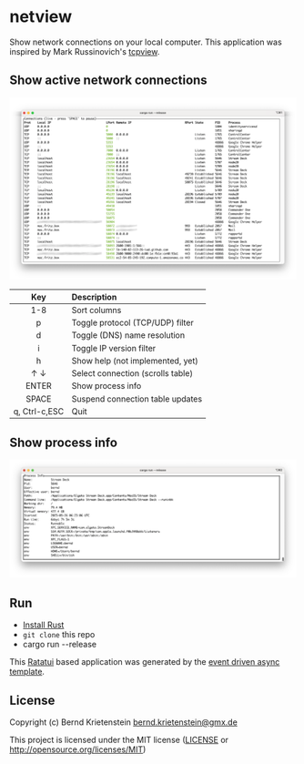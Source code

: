 # netview

Show network connections on your local computer. This application was inspired by Mark Russinovich's [tcpview].

## Show active network connections

![](assets/connection-list.png)

| Key   | Description  |
| :-:   | :-           |
| 1-8   | Sort columns |
| p     | Toggle protocol (TCP/UDP) filter |
| d     | Toggle (DNS) name resolution |
| i     | Toggle IP version filter |
| h     | Show help (not implemented, yet) |
| ↑ ↓   | Select connection (scrolls table) |
| ENTER | Show process info |
| SPACE | Suspend connection table updates |
| q, Ctrl-c,ESC | Quit |


## Show process info

![](assets/process-info.png)

## Run

- [Install Rust](https://www.rust-lang.org/tools/install)
- `git clone` this repo
- cargo run --release

This [Ratatui] based application was generated by the [event driven async template].

[Ratatui]: https://ratatui.rs
[event driven async template]: https://github.com/ratatui/templates/tree/main/event-driven-async
[tcpview]: https://learn.microsoft.com/en-us/sysinternals/downloads/tcpview

## License

Copyright (c) Bernd Krietenstein <bernd.krietenstein@gmx.de>

This project is licensed under the MIT license ([LICENSE] or <http://opensource.org/licenses/MIT>)

[LICENSE]: ./LICENSE
